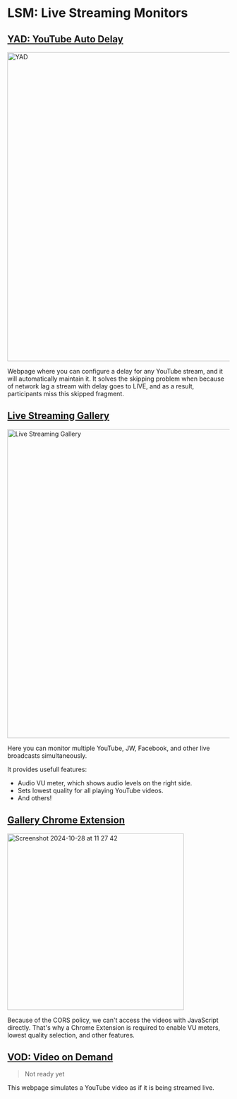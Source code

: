 # LSM: Live Streaming Monitors

## [YAD: YouTube Auto Delay](https://alexfreik.github.io/lsm/yad/)

<img width="700" alt="YAD" src="https://github.com/user-attachments/assets/3c1f0cb4-c946-4cd5-81b5-1ea3502c01be">


Webpage where you can configure a delay for any YouTube
stream, and it will automatically maintain it. It solves the
skipping problem when because of network lag a stream with delay
goes to LIVE, and as a result, participants miss this skipped fragment.

## [Live Streaming Gallery](https://alexfreik.github.io/lsm/gallery/)

<img width="700" alt="Live Streaming Gallery" src="https://github.com/user-attachments/assets/c5dc29b8-4ef5-4366-a296-395c7d9169f3">

Here you can monitor multiple YouTube, JW, Facebook, and other live broadcasts simultaneously.

It provides usefull features:

-   Audio VU meter, which shows audio levels on the right side.
-   Sets lowest quality for all playing YouTube videos.
-   And others!

## [Gallery Chrome Extension](https://alexfreik.github.io/lsm/gallery-ext/)

<img width="400" alt="Screenshot 2024-10-28 at 11 27 42" src="https://github.com/user-attachments/assets/25f017eb-ed04-4aae-8c86-cfd71ef68cd6">

Because of the CORS policy, we can't access the videos with JavaScript directly. That's why a Chrome Extension is required to enable VU meters, lowest quality selection, and other features.

## [VOD: Video on Demand](https://alexfreik.github.io/lsm/vod/)

> Not ready yet

This webpage simulates a YouTube video as if it is being streamed live.
